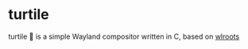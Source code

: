 # turtile
turtile 🐢 is a simple Wayland compositor written in C, based on [wlroots](https://gitlab.freedesktop.org/wlroots/wlroots)
